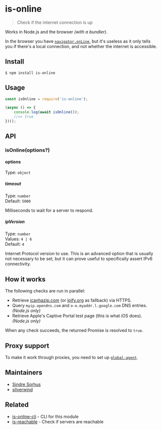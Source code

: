 # is-online

> Check if the internet connection is up

Works in Node.js and the browser *(with a bundler)*.

In the browser you have [`navigator.onLine`](https://developer.mozilla.org/en-US/docs/Web/API/NavigatorOnLine.onLine), but it's useless as it only tells you if there's a local connection, and not whether the internet is accessible.

## Install

```
$ npm install is-online
```

## Usage

```js
const isOnline = require('is-online');

(async () => {
	console.log(await isOnline());
	//=> true
})();
```

## API

### isOnline(options?)

#### options

Type: `object`

##### timeout

Type: `number`\
Default: `5000`

Milliseconds to wait for a server to respond.

##### ipVersion

Type: `number`\
Values: `4 | 6`\
Default: `4`

Internet Protocol version to use. This is an advanced option that is usually not necessary to be set, but it can prove useful to specifically assert IPv6 connectivity.

## How it works

The following checks are run in parallel:

- Retrieve [icanhazip.com](https://github.com/major/icanhaz) (or [ipify.org](https://www.ipify.org) as fallback) via HTTPS.
- Query `myip.opendns.com` and `o-o.myaddr.l.google.com` DNS entries. *(Node.js only)*
- Retrieve Apple's Captive Portal test page (this is what iOS does). *(Node.js only)*

When any check succeeds, the returned Promise is resolved to `true`.

## Proxy support

To make it work through proxies, you need to set up [`global-agent`](https://github.com/gajus/global-agent).

## Maintainers

- [Sindre Sorhus](https://github.com/sindresorhus)
- [silverwind](https://github.com/silverwind)

## Related

- [is-online-cli](https://github.com/sindresorhus/is-online-cli) - CLI for this module
- [is-reachable](https://github.com/sindresorhus/is-reachable) - Check if servers are reachable
